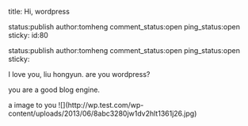title: Hi, wordpress

status:publish
author:tomheng
comment_status:open
ping_status:open
sticky:
id:80

status:publish
author:tomheng
comment_status:open
ping_status:open
sticky:
<p>I love you, liu hongyun. are you wordpress?</p>

<p>you are a good blog engine.</p>

<p>a image to you 
![](http://wp.test.com/wp-content/uploads/2013/06/8abc3280jw1dv2hlt1361j26.jpg)
